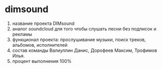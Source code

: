# dimsound
1) название проекта DIMsound
2) аналог soundcloud для того чтобы слушать песни без подписок и рекламы
3) функционал проекта: прослушивание музыки, поиск треков, альбомов, исполнителей
4) состав команды Валиуллин Данис, Дорофеев Максим, Трофимов Илья.
5) процент выполнения 100%
